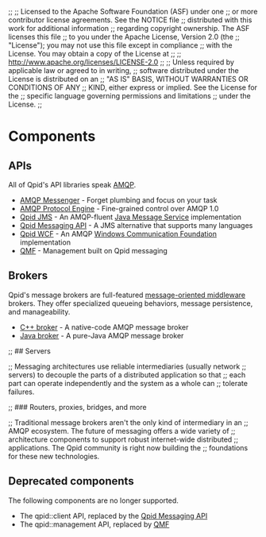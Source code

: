 ;;
;; Licensed to the Apache Software Foundation (ASF) under one
;; or more contributor license agreements.  See the NOTICE file
;; distributed with this work for additional information
;; regarding copyright ownership.  The ASF licenses this file
;; to you under the Apache License, Version 2.0 (the
;; "License"); you may not use this file except in compliance
;; with the License.  You may obtain a copy of the License at
;; 
;;   http://www.apache.org/licenses/LICENSE-2.0
;; 
;; Unless required by applicable law or agreed to in writing,
;; software distributed under the License is distributed on an
;; "AS IS" BASIS, WITHOUT WARRANTIES OR CONDITIONS OF ANY
;; KIND, either express or implied.  See the License for the
;; specific language governing permissions and limitations
;; under the License.
;;

# Components

## APIs

All of Qpid's API libraries speak [AMQP](@site-url@/amqp.html).

 - [AMQP Messenger](messenger/index.html) - Forget plumbing and focus on your task
 - [AMQP Protocol Engine](protocol-engine/index.html) - Fine-grained control over AMQP 1.0
 - [Qpid JMS](qpid-jms/index.html) - An AMQP-fluent [Java Message Service](http://en.wikipedia.org/wiki/Java_Message_Service) implementation
 - [Qpid Messaging API](messaging-api/index.html) - A JMS alternative that supports many languages
 - [Qpid WCF](qpid-wcf/index.html) - An AMQP [Windows Communication Foundation](http://msdn.microsoft.com/en-us/library/ms731082.aspx) implementation
 - [QMF](qmf/index.html) - Management built on Qpid messaging

## Brokers

Qpid's message brokers are full-featured [message-oriented
middleware](http://en.wikipedia.org/wiki/Message-oriented_middleware)
brokers.  They offer specialized queueing behaviors, message
persistence, and manageability.

 - [C++ broker](cpp-broker/index.html) - A native-code AMQP message broker
 - [Java broker](java-broker/index.html) - A pure-Java AMQP message broker

;; ## Servers

;; Messaging architectures use reliable intermediaries (usually network
;; servers) to decouple the parts of a distributed application so that
;; each part can operate independently and the system as a whole can
;; tolerate failures.

;; ### Routers, proxies, bridges, and more

;; Traditional message brokers aren't the only kind of intermediary in an
;; AMQP ecosystem.  The future of messaging offers a wide variety of
;; architecture components to support robust internet-wide distributed
;; applications.  The Qpid community is right now building the
;; foundations for these new technologies.

## Deprecated components

The following components are no longer supported.

 - The qpid::client API, replaced by the [Qpid Messaging API](messaging-api/index.html)
 - The qpid::management API, replaced by [QMF](qmf/index.html)

